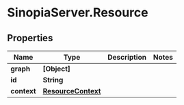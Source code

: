 # SinopiaServer.Resource

## Properties
Name | Type | Description | Notes
------------ | ------------- | ------------- | -------------
**graph** | **[Object]** |  | 
**id** | **String** |  | 
**context** | [**ResourceContext**](ResourceContext.md) |  | 


